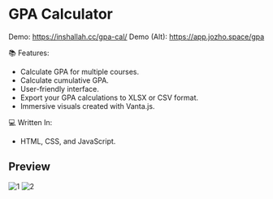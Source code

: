# GPA Calculator
Demo: https://inshallah.cc/gpa-cal/
Demo (Alt): https://app.jozho.space/gpa

📚 Features:
- Calculate GPA for multiple courses.
- Calculate cumulative GPA.
- User-friendly interface.
- Export your GPA calculations to XLSX or CSV format.
- Immersive visuals created with Vanta.js.

💻 Written In:
- HTML, CSS, and JavaScript.

<h2>Preview</h2>

![1](https://user-images.githubusercontent.com/59310592/204122424-4f4e7f68-a538-4b1c-be07-89380a1a4bea.png)
![2](https://github.com/InshallahX/gpa-calculator/assets/59310592/5a36134f-0fbe-4525-b841-9ab27282a820)
